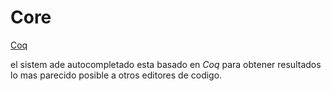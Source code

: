 # Core

[Coq](https://github.com/ms-jpq/coq_nvim)

el sistem ade autocompletado esta basado en *Coq* para obtener resultados
lo mas parecido posible a otros editores de codigo.


